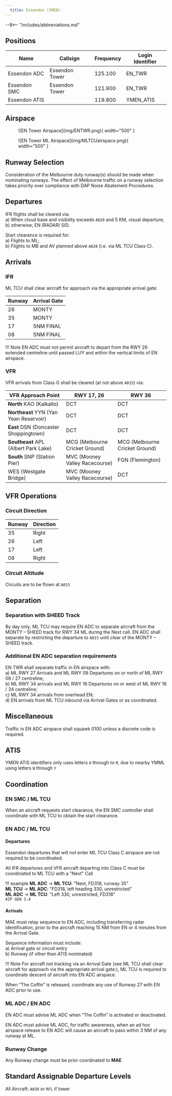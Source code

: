 ```yaml
---
  title: Essendon (YMEN)
---
```


--8<-- "includes/abbreviations.md"

## Positions

| Name               | Callsign       | Frequency        | Login Identifier                         |
| ------------------ | -------------- | ---------------- | ---------------------------------------- |
| Essendon ADC      | Essendon Tower   | 125.100          | EN_TWR                                   |
| Essendon SMC      | Essendon Tower   | 121.900          | EN_TWR                                   |
| Essendon ATIS     |                | 119.800         | YMEN_ATIS                                |

## Airspace

<figure markdown>
![EN Tower Airspace](img/ENTWR.png){ width="500" }
</figure>

<figure markdown>
![EN Tower ML Airspace](img/MLTCUairspace.png){ width="500" }
</figure>

## Runway Selection
Consideration of the Melbourne duty runway(s) should be made when nominating runways. The effect of Melbourne traffic on a runway selection takes priority over compliance with DAP Noise Abatement Procedures.

## Departures

IFR flights shall be cleared via:  
    a) When cloud base and visibility exceeds `A020` and 5 KM, visual departure;  
    b) otherwise; EN (RADAR) SID.  

Start clearance is required for:  
    a) Flights to ML;  
    b) Flights to MB and AV planned above `A020` (i.e. via ML TCU Class C).  

## Arrivals

### IFR

ML TCU shall clear aircraft for approach via the appropriate arrival gate: 

| Runway | Arrival Gate |
| ------ | ----------|
| 26     | MONTY  |
| 35     | MONTY |
| 17     | 5NM FINAL |
| 08     | 5NM FINAL |

!!! Note
    EN ADC must not permit aircraft to depart from the RWY 26 extended centreline until passed LUY and within the vertical limits of EN airspace.

### VFR

VFR arrivals from Class G shall be cleared (at not above `A015`) via:

| VFR Approach Point | RWY 17, 26 | RWY 36 |
| ------------------------ | ----------| ----------|
| **North** KAO (Kalkallo) | DCT | DCT |
| **Northeast** YYN (Yan Yean Reservoir)     | DCT | DCT |
| **East** DSN (Doncaster Shoppingtown)    | DCT | DCT |
| **Southeast** APL (Albert Park Lake)     | MCG (Melbourne Cricket Ground) | MCG (Melbourne Cricket Ground) |
| **South** SNP (Station Pier)     | MVC (Mooney Valley Racecourse) | FGN (Flemington) |
| WES (Westgate Bridge)     | MVC (Mooney Valley Racecourse) | DCT |

## VFR Operations

### Circuit Direction

| Runway | Direction |
| ------ | ----------|
| 35     | Right  |
| 26     | Left |
| 17     | Left |
| 08     | Right |

### Circuit Altitude
Circuits are to be flown at `A015`

## Separation

### Separation with SHEED Track
By day only, ML TCU may require EN ADC to separate aircraft from the MONTY – SHEED track for RWY 34 ML during the Next call. EN ADC shall separate by restricting the departure to `A015` until clear of the MONTY – SHEED track.

### Additional EN ADC separation requirements
EN TWR shall separate traffic in EN airspace with:  
a) ML RWY 27 Arrivals and ML RWY 09 Departures on or north of ML RWY 09 / 27 centreline;  
b) ML RWY 34 arrivals and ML RWY 16 Departures on or west of ML RWY 16 / 34 centreline;  
c) ML RWY 34 arrivals from overhead EN;  
d) EN arrivals from ML TCU inbound via Arrival Gates or as coordinated.  

## Miscellaneous

Traffic in EN ADC airspace shall squawk 0100 unless a discrete code is required.

## ATIS

YMEN ATIS identifiers only uses letters `A` through to `M`, due to nearby YMML using letters `N` through `Y` 

## Coordination
### EN SMC / ML TCU

When an aircraft requests start clearance, the EN SMC controller shall coordinate with ML TCU to obtain the start clearance.

### EN ADC / ML TCU

#### Departures
Essendon departures that will not enter ML TCU Class C airspace are not required to be coordinated.

All IFR departures and VFR aircraft departing into Class C must be coordinated to ML TCU with a "Next" Call

!!! example
    <span class="hotline">**ML ADC** -> **ML TCU**</span>: "Next, FD318, runway 35"  
    <span class="hotline">**ML TCU** -> **ML ADC**</span>: "FD318, left heading 330, unrestricted"  
    <span class="hotline">**ML ADC** -> **ML TCU**</span>: "Left 330, unrestricted, FD318"  
    `AIP GEN 3.4`

#### Arrivals

MAE must relay sequence to EN ADC, including transferring radar identification, prior to the aircraft reaching 15 NM from EN or 4 minutes from the Arrival Gate.

Sequence information must include:  
    a) Arrival gate or circuit entry  
    b) Runway (if other than ATIS nominated)  

!!! Note
    For aircraft not tracking via an Arrival Gate (see ML TCU shall clear aircraft for approach via the appropriate arrival gate:), ML TCU is required to coordinate descent of aircraft into EN ADC airspace.

When “The Coffin” is released, coordinate any use of Runway 27 with EN ADC prior to use.

### ML ADC / EN ADC
EN ADC must advise ML ADC when “The Coffin” is activated or deactivated.

EN ADC must advise ML ADC, for traffic awareness, when an ad hoc airspace release to EN ADC will cause an aircraft to pass within 3 NM of any runway at ML.

### Runway Change
Any Runway change must be prior coordinated to **MAE**

## Standard Assignable Departure Levels

All Aircraft: `A030` or `RFL` if lower